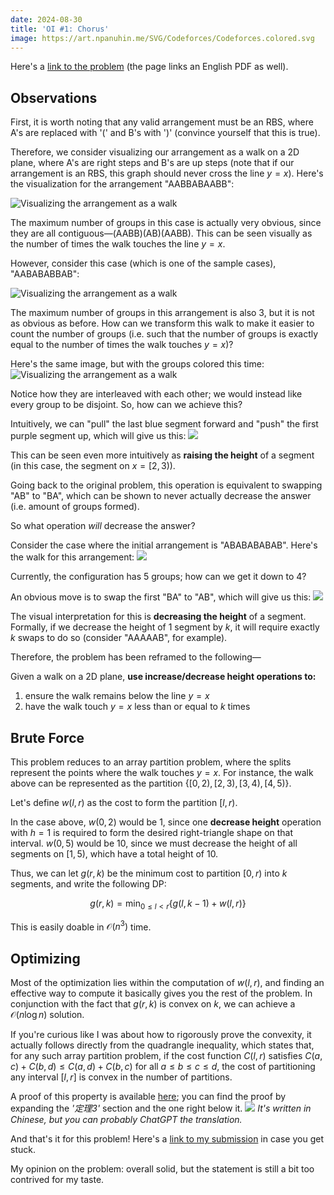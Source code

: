 ```yaml
---
date: 2024-08-30
title: 'OI #1: Chorus'
image: https://art.npanuhin.me/SVG/Codeforces/Codeforces.colored.svg
---
```


Here's a [link to the problem](https://loj.ac/p/3972) (the page links an English PDF as well).

## Observations

First, it is worth noting that any valid arrangement must be an RBS, where A's are replaced with '(' and B's with ')'
(convince yourself that this is true).

Therefore, we consider visualizing our arrangement as a walk on a 2D plane, where A's are right steps and B's are up steps (note that
if our arrangement is an RBS, this graph should never cross the line $y = x$).
Here's the visualization for the arrangement "AABBABAABB":

![Visualizing the arrangement as a walk](@images/chorus/walk1.png)

The maximum number of groups in this case is actually very obvious, since they are all contiguous&mdash;(AABB)(AB)(AABB).
This can be seen visually as the number of times the walk touches the line $y = x$.

However, consider this case (which is one of the sample cases), "AABABABBAB":

![Visualizing the arrangement as a walk](@images/chorus/walk2.png)

The maximum number of groups in this arrangement is also 3, but it is not as obvious as before.
How can we transform this walk to make it easier to count the number of groups
(i.e. such that the number of groups is exactly equal to the number of times the walk touches $y = x$)?

Here's the same image, but with the groups colored this time:
![Visualizing the arrangement as a walk](@images/chorus/walk2groups.png)

Notice how they are interleaved with each other; we would instead like every group to be disjoint.
So, how can we achieve this?

Intuitively, we can "pull" the last blue segment forward and "push" the first purple segment up,
which will give us this:
![](@images/chorus/walk3.png)

This can be seen even more intuitively as **raising the height** of a segment (in this case, the segment on $x = [2, 3)$).

Going back to the original problem, this operation is equivalent to swapping "AB" to "BA",
which can be shown to never actually decrease the answer (i.e. amount of groups formed).

So what operation _will_ decrease the answer?

Consider the case where the initial arrangement is "ABABABABAB". Here's the walk for this arrangement:
![](@images/chorus/walk4.png)

Currently, the configuration has 5 groups; how can we get it down to 4?

An obvious move is to swap the first "BA" to "AB", which will give us this:
![](@images/chorus/walk5.png)

The visual interpretation for this is **decreasing the height** of a segment.
Formally, if we decrease the height of 1 segment by $k$, it will require exactly $k$ swaps to do so
(consider "AAAAAB", for example).

Therefore, the problem has been reframed to the following&mdash;

Given a walk on a 2D plane, **use increase/decrease height operations to:**

1. ensure the walk remains below the line $y = x$
2. have the walk touch $y = x$ less than or equal to $k$ times

## Brute Force

This problem reduces to an array partition problem,
where the splits represent the points where the walk touches $y = x$.
For instance, the walk above can be represented as the partition
$\{[0, 2), [2, 3), [3, 4), [4, 5)\}$.

Let's define $w(l, r)$ as the cost to form the partition $[l, r)$.

In the case above, $w(0, 2)$ would be 1, since one **decrease height** operation with $h = 1$ is required
to form the desired right-triangle shape on that interval. $w(0, 5)$ would be 10,
since we must decrease the height of all segments on $[1, 5)$, which have a total height of 10.

Thus, we can let $g(r, k)$ be the minimum cost to partition $[0, r)$ into $k$ segments, and write the following DP:

$$
\begin{equation*}
g(r, k) = \min_{0 \leq l < r} \{g(l, k-1) + w(l, r)\}
\end{equation*}
$$

This is easily doable in $\mathcal{O}(n^3)$ time.

## Optimizing

Most of the optimization lies within the computation of $w(l, r)$, and finding
an effective way to compute it basically gives you the rest of the problem.
In conjunction with the fact that $g(r, k)$ is convex on $k$, we can achieve a
$\mathcal{O}(n \log n)$ solution.

If you're curious like I was about how to rigorously prove the convexity,
it actually follows directly from the quadrangle inequality, which states that, for
any such array partition problem, if the cost function $C(l, r)$ satisfies $C(a,
c) + C(b, d) \leq C(a, d) + C(b, c)$ for all $a \leq b \leq c \leq d$, the cost
of partitioning any interval $[l, r]$ is convex in the number of partitions.

A proof of this property is available [here](https://oi-wiki.org/dp/opt/quadrangle/);
you can find the proof by expanding the _'定理3'_ section and the one right below
it.
![](@images/chorus/quadrangle.png)
_It's written in Chinese, but you can probably ChatGPT the translation._

And that's it for this problem! Here's a [link to my submission](https://loj.ac/s/2152074)
in case you get stuck.

My opinion on the problem: overall solid, but the statement is still a bit too
contrived for my taste.
